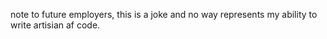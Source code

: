 note to future employers, this is a joke and no way represents my ability to write artisian af code.
